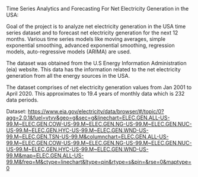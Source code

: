 Time Series Analytics and Forecasting For Net Electricity Generation in the USA:

Goal of the project is to analyze net electricity generation in the USA time series dataset and to forecast net electricity generation for the next 12 months. Various time series models like moving averages, simple exponential smoothing, advanced exponential smoothing, regression models, auto-regressive models (ARIMA) are used.

The dataset was obtained from the U.S Energy Information Administration (eia) website. This data has the information related to the net electricity generation from all the energy sources in the USA.

The dataset comprises of net electricity generation values from Jan 2001 to April 2020. This approximates to 19.4 years of monthly data which is 232 data periods. 

Dataset: https://www.eia.gov/electricity/data/browser/#/topic/0?agg=2,0,1&fuel=vtvv&geo=g&sec=g&linechart=ELEC.GEN.ALL-US-99.M~ELEC.GEN.COW-US-99.M~ELEC.GEN.NG-US-99.M~ELEC.GEN.NUC-US-99.M~ELEC.GEN.HYC-US-99.M~ELEC.GEN.WND-US-99.M~ELEC.GEN.TSN-US-99.M&columnchart=ELEC.GEN.ALL-US-99.M~ELEC.GEN.COW-US-99.M~ELEC.GEN.NG-US-99.M~ELEC.GEN.NUC-US-99.M~ELEC.GEN.HYC-US-99.M~ELEC.GEN.WND-US-99.M&map=ELEC.GEN.ALL-US-99.M&freq=M&ctype=linechart&ltype=pin&rtype=s&pin=&rse=0&maptype=0